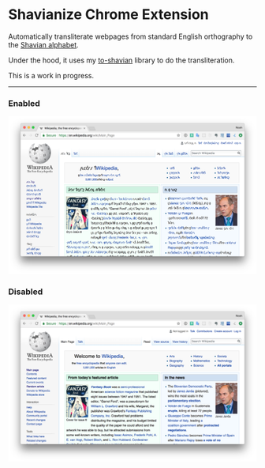 # Shavianize Chrome Extension
Automatically transliterate webpages from standard English orthography to the [Shavian alphabet](https://en.wikipedia.org/wiki/Shavian_alphabet).

Under the hood, it uses my [to-shavian](https://github.com/nwah/to-shavian) library to do the transliteration.

This is a work in progress.

---

### Enabled
![Enabled](screenshot-enabled.png)

### Disabled
![Disabled](screenshot-disabled.png)
